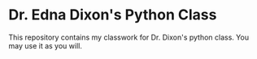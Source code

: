 # Dr. Edna Dixon's Python Class

This repository contains my classwork for Dr. Dixon's python class.  You may use it as you will.